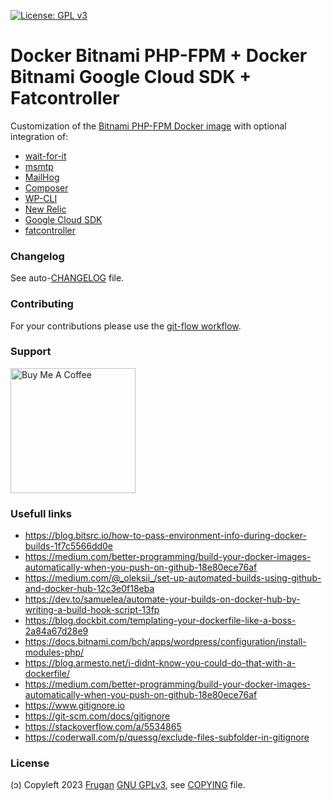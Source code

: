 [![License: GPL v3](https://img.shields.io/badge/License-GPLv3-blue.svg)](https://www.gnu.org/licenses/gpl-3.0)

# Docker Bitnami PHP-FPM + Docker Bitnami Google Cloud SDK + Fatcontroller

Customization of the [Bitnami PHP-FPM Docker image](https://github.com/bitnami/containers/tree/main/bitnami/php-fpm) with optional integration of:

- [wait-for-it](https://github.com/vishnubob/wait-for-it)
- [msmtp](https://marlam.de/msmtp/)
- [MailHog](https://hub.docker.com/r/mailhog/mailhog/)
- [Composer](https://getcomposer.org)
- [WP-CLI](https://wp-cli.org)
- [New Relic](https://newrelic.com)
- [Google Cloud SDK](https://github.com/bitnami/bitnami-docker-google-cloud-sdk)
- [fatcontroller](http://fat-controller.sourceforge.net)

### Changelog

See auto-[CHANGELOG](CHANGELOG.md) file.

### Contributing

For your contributions please use the [git-flow workflow](https://danielkummer.github.io/git-flow-cheatsheet/).

### Support

<!-- 
https://www.buymeacoffee.com/brand 
https://stackoverflow.com/a/26138535/3929620
https://github.com/nrobinson2000/donate-bitcoin
https://bitcoin.stackexchange.com/a/48744
https://github.com/KristinitaTest/KristinitaTest.github.io/blob/master/donate/Bitcoin-Protocol-Markdown.md
-->
[<img src="https://cdn.buymeacoffee.com/buttons/v2/default-yellow.png" width="200" alt="Buy Me A Coffee">](https://buymeacoff.ee/frugan)

### Usefull links

- https://blog.bitsrc.io/how-to-pass-environment-info-during-docker-builds-1f7c5566dd0e
- https://medium.com/better-programming/build-your-docker-images-automatically-when-you-push-on-github-18e80ece76af
- https://medium.com/@_oleksii_/set-up-automated-builds-using-github-and-docker-hub-12c3e0f18eba
- https://dev.to/samuelea/automate-your-builds-on-docker-hub-by-writing-a-build-hook-script-13fp
- https://blog.dockbit.com/templating-your-dockerfile-like-a-boss-2a84a67d28e9
- https://docs.bitnami.com/bch/apps/wordpress/configuration/install-modules-php/
- https://blog.armesto.net/i-didnt-know-you-could-do-that-with-a-dockerfile/
- https://medium.com/better-programming/build-your-docker-images-automatically-when-you-push-on-github-18e80ece76af
- https://www.gitignore.io
- https://git-scm.com/docs/gitignore
- https://stackoverflow.com/a/5534865
- https://coderwall.com/p/quessg/exclude-files-subfolder-in-gitignore

### License

(ɔ) Copyleft 2023 [Frugan](https://frugan.it)
[GNU GPLv3](https://choosealicense.com/licenses/gpl-3.0/), see [COPYING](COPYING) file.
